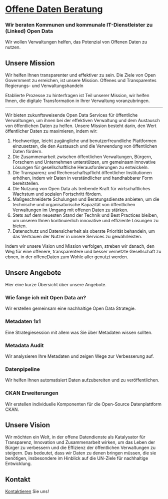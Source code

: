 # [Offene Daten Beratung](https://offenedatenberatung.de)
### Wir beraten Kommunen und kommunale IT-Dienstleister zu (Linked) Open Data

Wir wollen Verwaltungen helfen, das Potenzial von Offenen Daten zu nutzen.

## Unsere Mission

Wir helfen Ihnen transparenter und effektiver zu sein. Die Ziele von Open Government zu erreichen, ist unsere Mission. Offenes und Transparentes Regierungs- und Verwaltungshandeln 

Etablierte Prozesse zu hinterfragen ist Teil unserer Mission, wir helfen Ihnen, die digitale Transformation in Ihrer Verwaltung voranzubringen.
<hr/>
Wir bieten zukunftsweisende Open Data Services für öffentliche Verwaltungen, um ihnen bei der effektiven Verwaltung und dem Austausch von öffentlichen Daten zu helfen. Unsere Mission besteht darin, den Wert öffentlicher Daten zu maximieren, indem wir:

1. Hochwertige, leicht zugängliche und benutzerfreundliche Plattformen einzusetzen, die den Austausch und die Verwendung von öffentlichen Daten fördern.
2. Die Zusammenarbeit zwischen öffentlichen Verwaltungen, Bürgern, Forschern und Unternehmen unterstützen, um gemeinsam innovative Lösungen für gesellschaftliche Herausforderungen zu entwickeln.
3. Die Transparenz und Rechenschaftspflicht öffentlicher Institutionen erhöhen, indem wir Daten in verständlicher und handhabbarer Form bereitstellen.
4. Die Nutzung von Open Data als treibende Kraft für wirtschaftliches Wachstum und sozialen Fortschritt fördern.
5. Maßgeschneiderte Schulungen und Beratungsdienste anbieten, um die technische und organisatorische Kapazität von öffentlichen Verwaltungen im Umgang mit offenen Daten zu stärken.
6. Stets auf dem neuesten Stand der Technik und Best Practices bleiben, um unseren Ihnen kontinuierlich innovative und effiziente Lösungen zu bieten.
7. Datenschutz und Datensicherheit als oberste Priorität behandeln, um das Vertrauen der Nutzer in unsere Services zu gewährleisten.

Indem wir unsere Vision und Mission verfolgen, streben wir danach, den Weg für eine offenere, transparentere und besser vernetzte Gesellschaft zu ebnen, in der offeneDaten zum Wohle aller genutzt werden.

## Unsere Angebote
Hier eine kurze Übersicht über unsere Angebote.

### Wie fange ich mit Open Data an?
Wir erstellen gemeinsam eine nachhaltige Open Data Strategie.

### Metadaten 1x1
Eine Strategiesession mit allem was Sie über Metadaten wissen sollten.

### Metadata Audit
Wir analysieren Ihre Metadaten und zeigen Wege zur Verbesserung auf.

### Datenpipeline
Wir helfen Ihnen automatisiert Daten aufzubereiten und zu veröffentlichen.

### CKAN Erweiterungen
Wir erstellen individuelle Komponenten für die Open-Source Datenplattform CKAN.



## Unsere Vision

Wir möchten ein Welt, in der offene Datendienste als Katalysator für Transparenz, Innovation und Zusammenarbeit wirken, um das Leben der Bürger zu verbessern und die Effizienz der öffentlichen Verwaltungen zu steigern. Das bedeutet, dass wir Daten zu denen bringen müssen, die sie benötigen, insbesondere im Hinblick auf die UN-Ziele für nachhaltige Entwicklung.

## Kontakt

[Kontaktieren](https://offenedatenberatung.de/kontakt) Sie uns!
